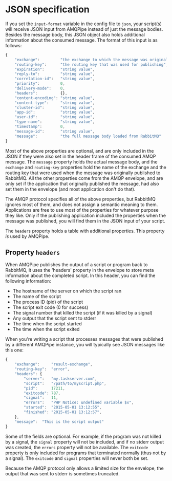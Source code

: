 # JSON specification

If you set the `input-format` variable in the config file to `json`, your 
script(s) will receive JSON input from AMQPipe instead of just the message
bodies. Besides the message body, this JSON object also holds additional 
information about the consumed message. The format of this input is as follows:


```javascript
{
    "exchange":         "the exchange to which the message was original published",
    "routing-key":      "the routing key that was used for publishing",
    "expiration":       "string value",
    "reply-to":         "string value",
    "correlation-id":   "string value",
    "priority":         0,
    "delivery-mode":    0,
    "headers":          {},
    "content-encoding": "string value",
    "content-type":     "string value",
    "cluster-id":       "string value",
    "app-id":           "string value",
    "user-id":          "string value",
    "type-name":        "string value",
    "timestamp":        0,
    "message-id":       "string value",
    "message":          "the full message body loaded from RabbitMQ"
}
```


Most of the above properties are optional, and are only included in the
JSON if they were also set in the header frame of the consumed AMQP message. 
The `message` property holds the actual message body, and the `exchange` 
and `routing-key` properties hold the name of the exchange and the routing 
key that were used when the message was originally published to RabbitMQ. All
the other properties come from the AMQP envelope, and are only set
if the application that originally published the message, had also set 
them in the envelope (and most application don't do that).

The AMQP protocol specifies all of the above properties, but RabbitMQ
ignores most of them, and does not assign a semantic meaning to them.
Applications are free to use most of the properties for whatever purpose 
they like. Only if the publishing application included the properties 
when the message was published, you will find them in the JSON input
of your script.

The `headers` property holds a table with additional properties. This
property _is_ used by AMQPipe.


## Property `headers`

When AMQPipe publishes the output of a script or program back to RabbitMQ, 
it uses the 'headers' property in the envelope to store meta information 
about the completed script. In this header, you can find the following 
information:

* The hostname of the server on which the script ran
* The name of the script
* The process ID (pid) of the script
* The script exit code (0 for success)
* The signal number that killed the script (if it was killed by a signal)
* Any output that the script sent to stderr
* The time when the script started
* The time when the script exited

When you're writing a script that processes messages that were published
by a different AMQPipe instance, you will typically see JSON messages
like this one:


```javascript
{
    "exchange":     "result-exchange",
    "routing-key":  "error",
    "headers": {
        "server":   "my.taskserver.com",
        "script":   "/path/to/myscript.php",
        "pid":      17211,
        "exitcode": 787,
        "signal":   11,
        "errors":   "PHP Notice: undefined variable $x",
        "started":  "2015-05-01 13:12:55",
        "finished": "2015-05-01 13:12:57",
    },
    "message":  "This is the script output"
}
```


Some of the fields are optional. For example, if the program was not killed
by a signal, the `signal` property will not be included, and if no stderr
output was created, the `errors` property will not be available. The
`exitcode` property is only included for programs that terminated normally
(thus not by a signal). The `exitcode` and `signal` properties will never
both be set.

Because the AMQP protocol only allows a limited size for the envelope, the 
output that was sent to stderr is sometimes truncated.
